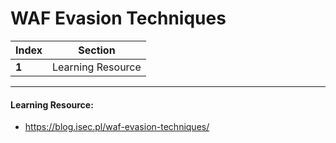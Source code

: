 # WAF Evasion Techniques
Index | Section
--- | ---
**1** | Learning Resource

___


#### Learning Resource: 

* https://blog.isec.pl/waf-evasion-techniques/
